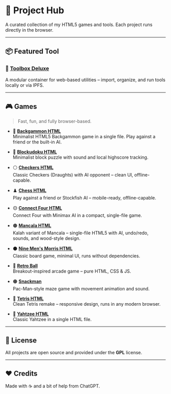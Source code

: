 # 🧰 Project Hub

A curated collection of my HTML5 games and tools. Each project runs directly in the browser.

---

## 📦 Featured Tool

### 🔧 [Toolbox Deluxe](https://github.com/99fk/toolbox-deluxe)  
A modular container for web-based utilities – import, organize, and run tools locally or via IPFS.

---

## 🎮 Games

> Fast, fun, and fully browser-based.
>

- 🎲 **[Backgammon HTML](https://github.com/99fk/backgammon-html)**    
  Minimalist HTML5 Backgammon game in a single file. Play against a friend or the built-in AI.
  
- 🧩 **[Blockudoku HTML](https://github.com/99fk/blockudoku-html)**  
  Minimalist block puzzle with sound and local highscore tracking.

- ⚪ **[Checkers HTML](https://github.com/99fk/checkers-html)**  
  Classic Checkers (Draughts) with AI opponent – clean UI, offline-capable.

- ♟️ **[Chess HTML](https://99fk.github.io/chess-html/)**  
  Play against a friend or Stockfish AI – mobile-ready, offline-capable.

- 🟡 **[Connect Four HTML](https://github.com/99fk/connect-four-html/)**  
  Connect Four with Minimax AI in a compact, single-file game.
  
- 🟤 **[Mancala HTML](https://github.com/99fk/mancala-html)**  
  Kalah variant of Mancala – single-file HTML5 with AI, undo/redo, sounds, and wood-style design.

- ⚫ **[Nine Men's Morris HTML](https://github.com/99fk/nine-mens-morris-html)**  
  Classic board game, minimal UI, runs without dependencies.

- 🧱 **[Retro Ball](https://github.com/99fk/retro-ball)**  
  Breakout-inspired arcade game – pure HTML, CSS & JS.

- 🟠 **[Snackman](https://github.com/99fk/snackman)**  
  Pac-Man-style maze game with movement animation and sound.

- 🔷 **[Tetris HTML](https://github.com/99fk/tetris-html)**  
  Clean Tetris remake – responsive design, runs in any modern browser.

- 🎲 **[Yahtzee HTML](https://github.com/99fk/yahtzee-html)**  
  Classic Yahtzee in a single HTML file.

---

## 📜 License

All projects are open source and provided under the **GPL** license.  

---

## ❤️ Credits

Made with ☕ and a bit of help from ChatGPT.
